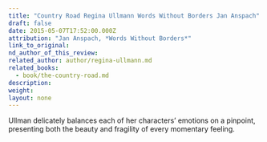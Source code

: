 ```yaml
---
title: "Country Road Regina Ullmann Words Without Borders Jan Anspach"
draft: false
date: 2015-05-07T17:52:00.000Z
attribution: "Jan Anspach, *Words Without Borders*"
link_to_original:
nd_author_of_this_review:
related_author: author/regina-ullmann.md
related_books:
  - book/the-country-road.md
description:
weight:
layout: none
---
```

Ullman delicately balances each of her characters’ emotions on a pinpoint, presenting both the beauty and fragility of every momentary feeling.

